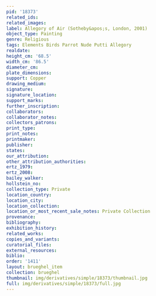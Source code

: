 ```yaml
---
pid: '18373'
related_ids: 
related_images: 
label: Allegory of Air (Sotheby&apos;s, London, 2001)
object_type: Painting
genre: Religious
tags: Elements Birds Parrot Nude Putti Allegory
realdate: 
height_cm: '68.5'
width_cm: '86.5'
diameter_cm: 
plate_dimensions: 
support: Copper
drawing_medium: 
signature: 
signature_location: 
support_marks: 
further_inscription: 
collaborators: 
collaborator_notes: 
collectors_patrons: 
print_type: 
print_notes: 
printmaker: 
publisher: 
states: 
our_attribution: 
other_attribution_authorities: 
ertz_1979: 
ertz_2008: 
bailey_walker: 
hollstein_no: 
collection_type: Private
location_country: 
location_city: 
location_collection: 
location_or_most_recent_sale_notes: Private Collection
provenance: 
bibliography: 
exhibition_history: 
related_works: 
copies_and_variants: 
curatorial_files: 
external_resources: 
biblio: 
order: '1411'
layout: brueghel_item
collection: brueghel
thumbnail: img/derivatives/simple/18373/thumbnail.jpg
full: img/derivatives/simple/18373/full.jpg
---
```

